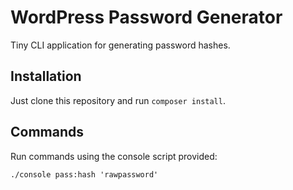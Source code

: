 # WordPress Password Generator

Tiny CLI application for generating password hashes.

## Installation

Just clone this repository and run `composer install`.

## Commands

Run commands using the console script provided:

```
./console pass:hash 'rawpassword'
```
